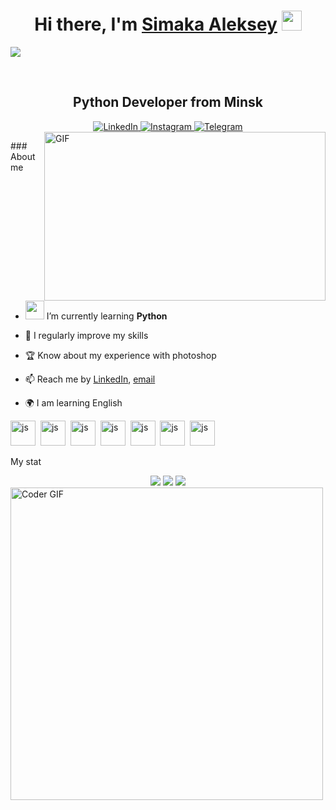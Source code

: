 <h1 align="center">Hi there, I'm <a href="https://www.blackcater.win/" target="_blank">Simaka Aleksey</a> <img
src="https://github.com/blackcater/blackcater/raw/main/images/Hi.gif" height="32" /></h1>

![](https://github.com/halfrost/halfrost/blob/master/icons/header_1.png)

<br />
<div id="header" align="center">
	<h2>Python Developer from Minsk</h2>
</div>
</a>
<div id="socials" align="center">
	<a href="https://www.linkedin.com/in/%D0%B0%D0%BB%D0%B5%D0%BA%D1%81%D0%B5%D0%B9-%D1%81%D0%B8%D0%BC%D0%B0%D0%BA%D0%B0-9366861a3/">
		<img src="https://img.shields.io/badge/LinkedIn-blue?style=for-the-badge&logo=linkedin&logoColor=white" alt="LinkedIn"/>
	</a>
	<a href="https://www.instagram.com/leshka_sailor/">
		<img src="https://img.shields.io/badge/instadram-red?style=for-the-badge&logo=instagram&logoColor=white" alt="Instagram"/>
	</a>
	<a href="https://t.me/Just_a_Humaaaaan">
		<img src="https://img.shields.io/badge/Telegram-blue?style=for-the-badge&logo=telegram&logoColor=white" alt="Telegram"/>
	</a>
</div>

<img align="right" height="270px" width="450px" alt="GIF" src="https://media.giphy.com/media/3FjEPbKqEPhPpmC8uY/giphy.gif" />
<p align="">
### About me

- <img src="https://media.giphy.com/media/WUlplcMpOCEmTGBtBW/giphy.gif" width="30"></h3></div> I’m currently learning **Python**

- 💯 I regularly improve my skills

- 🏆 Know about my experience with photoshop
 
- 📫 Reach me by [LinkedIn](https://www.linkedin.com/in/%D0%B0%D0%BB%D0%B5%D0%BA%D1%81%D0%B5%D0%B9-%D1%81%D0%B8%D0%BC%D0%B0%D0%BA%D0%B0-9366861a3/), [email](mailto:Leskasima@gmail.com)

- 🌍 I am learning English


<img src="https://cdn.jsdelivr.net/gh/devicons/devicon/icons/sqlite/sqlite-original-wordmark.svg" title="js" width="40" height="40"/>&nbsp;
<img src="https://cdn.jsdelivr.net/gh/devicons/devicon/icons/python/python-original-wordmark.svg" title="js" width="40" height="40"/>&nbsp;
<img src="https://cdn.jsdelivr.net/gh/devicons/devicon/icons/django/django-plain-wordmark.svg" title="js" width="40" height="40"/>&nbsp;
<img src="https://cdn.jsdelivr.net/gh/devicons/devicon/icons/github/github-original.svg" title="js" width="40" height="40"/>&nbsp;
<img src="https://cdn.jsdelivr.net/gh/devicons/devicon/icons/linkedin/linkedin-original-wordmark.svg" title="js" width="40" height="40"/>&nbsp;
<img src="https://cdn.jsdelivr.net/gh/devicons/devicon/icons/photoshop/photoshop-plain.svg" title="js" width="40" height="40"/>&nbsp;
<img src="https://cdn.jsdelivr.net/gh/devicons/devicon/icons/anaconda/anaconda-original.svg" title="js" width="40" height="40"/>&nbsp;


My stat
<div id="stat" align="center">
	<img src="https://github-profile-summary-cards.vercel.app/api/cards/profile-details?username=vn7n24fzkq&theme=github_dark"/>
	<img src="https://github-profile-summary-cards.vercel.app/api/cards/most-commit-language?username=vn7n24fzkq&theme=github_dark"/>
	<img src="https://github-profile-summary-cards.vercel.app/api/cards/stats?username=vn7n24fzkq&theme=github_dark"/>
</div>
	
<img src="https://media.giphy.com/media/SWoSkN6DxTszqIKEqv/giphy.gif" alt="Coder GIF" width="500">

